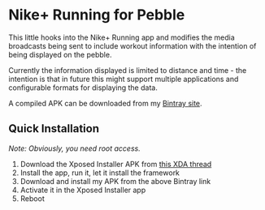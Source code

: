 Nike+ Running for Pebble
=====================

This little hooks into the Nike+ Running app and modifies the media broadcasts being sent to include
workout information with the intention of being displayed on the pebble.

Currently the information displayed is limited to distance and time - the intention is that in future
this might support multiple applications and configurable formats for displaying the data.

A compiled APK can be downloaded from my [Bintray site](https://bintray.com/jonas/Android/NikePlusXposed).

Quick Installation
------------------
*Note: Obviously, you need root access.*

1. Download the Xposed Installer APK from [this XDA thread](http://forum.xda-developers.com/showthread.php?t=1574401)
2. Install the app, run it, let it install the framework
3. Download and install my APK from the above Bintray link
4. Activate it in the Xposed Installer app
5. Reboot
